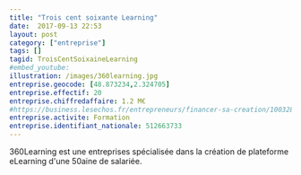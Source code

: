 ```yaml
---
title: "Trois cent soixante Learning"
date:  2017-09-13 22:53
layout: post
category: ["entreprise"]
tags: []
tagid: TroisCentSoixaineLearning
#embed_youtube:
illustration: /images/360learning.jpg
entreprise.geocode: [48.873234,2.324705]
entreprise.effectif: 20
entreprise.chiffredaffaire: 1.2 M€
#https://business.lesechos.fr/entrepreneurs/financer-sa-creation/10032857-360learning-leve-1-2-millions-d-euros-pour-democratiser-la-formation-en-ligne-55331.php
entreprise.activite: Formation
entreprise.identifiant_nationale: 512663733
---
```

360Learning est une entreprises spécialisée dans la création de plateforme eLearning d'une 50aine de salariée.
